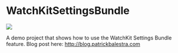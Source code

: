 # WatchKitSettingsBundle
<img src="https://i.imgflip.com/hgotf.gif">

A demo project that shows how to use the WatchKit Settings Bundle feature. 
Blog post here: http://blog.patrickbalestra.com
